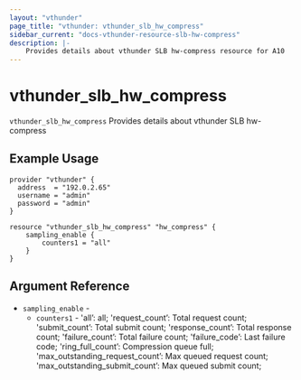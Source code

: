 ```yaml
---
layout: "vthunder"
page_title: "vthunder: vthunder_slb_hw_compress"
sidebar_current: "docs-vthunder-resource-slb-hw-compress"
description: |-
    Provides details about vthunder SLB hw-compress resource for A10
---
```


# vthunder\_slb\_hw_compress

`vthunder_slb_hw_compress` Provides details about vthunder SLB hw-compress
## Example Usage


```hcl
provider "vthunder" {
  address  = "192.0.2.65"
  username = "admin"
  password = "admin"
}

resource "vthunder_slb_hw_compress" "hw_compress" {
	sampling_enable {
		counters1 = "all"
	}
}
```

## Argument Reference

* `sampling_enable` - 
	* `counters1` - 'all’: all; 'request_count’: Total request count; 'submit_count’: Total submit count; 'response_count’: Total response count; 'failure_count’: Total failure count; 'failure_code’: Last failure code; 'ring_full_count’: Compression queue full; 'max_outstanding_request_count’: Max queued request count; 'max_outstanding_submit_count’: Max queued submit count;



